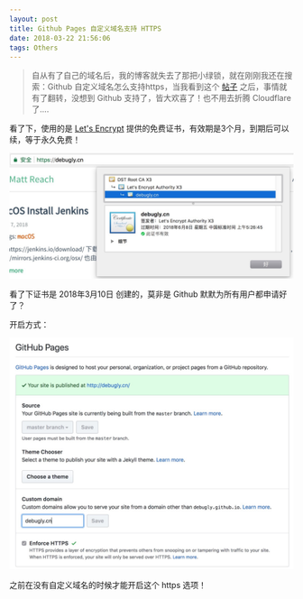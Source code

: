 ```yaml
---
layout: post
title: Github Pages 自定义域名支持 HTTPS
date: 2018-03-22 21:56:06
tags: Others
---
```


> 自从有了自己的域名后，我的博客就失去了那把小绿锁，就在刚刚我还在搜索：Github 自定义域名怎么支持https，当我看到这个 [帖子](https://neue.v2ex.com/t/434553) 之后，事情就有了翻转，没想到 Github 支持了，皆大欢喜了！也不用去折腾 Cloudflare 了....


看了下，使用的是 [Let's Encrypt](https://letsencrypt.org/) 提供的免费证书，有效期是3个月，到期后可以续，等于永久免费！

![](/images/201803/8.jpeg)

看了下证书是 2018年3月10日 创建的，莫非是 Github 默默为所有用户都申请好了？

开启方式：

![](/images/201803/9.jpeg)

之前在没有自定义域名的时候才能开启这个 https 选项！